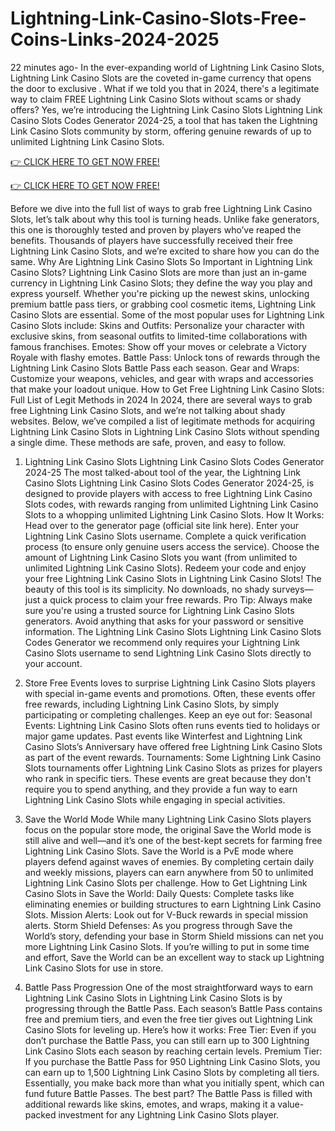 # Lightning-Link-Casino-Slots-Free-Coins-Links-2024-2025

22 minutes ago- In the ever-expanding world of Lightning Link Casino Slots, Lightning Link Casino Slots are the coveted in-game currency that opens the door to exclusive . What if we told you that in 2024, there's a legitimate way to claim FREE Lightning Link Casino Slots without scams or shady offers? Yes, we’re introducing the Lightning Link Casino Slots Lightning Link Casino Slots Codes Generator 2024-25, a tool that has taken the Lightning Link Casino Slots community by storm, offering genuine rewards of up to unlimited Lightning Link Casino Slots.
 
<a href="https://www.footlogix.com/Footlogix/media/Before-and-After/link.html">👉 CLICK HERE TO GET NOW FREE!</a>
 
<a href="https://www.footlogix.com/Footlogix/media/Before-and-After/link.html">👉 CLICK HERE TO GET NOW FREE!</a>
 
Before we dive into the full list of ways to grab free Lightning Link Casino Slots, let’s talk about why this tool is turning heads. Unlike fake generators, this one is thoroughly tested and proven by players who’ve reaped the benefits. Thousands of players have successfully received their free Lightning Link Casino Slots, and we’re excited to share how you can do the same. Why Are Lightning Link Casino Slots So Important in Lightning Link Casino Slots? Lightning Link Casino Slots are more than just an in-game currency in Lightning Link Casino Slots; they define the way you play and express yourself. Whether you're picking up the newest skins, unlocking premium battle pass tiers, or grabbing cool cosmetic items, Lightning Link Casino Slots are essential. Some of the most popular uses for Lightning Link Casino Slots include: Skins and Outfits: Personalize your character with exclusive skins, from seasonal outfits to limited-time collaborations with famous franchises. Emotes: Show off your moves or celebrate a Victory Royale with flashy emotes. Battle Pass: Unlock tons of rewards through the Lightning Link Casino Slots Battle Pass each season. Gear and Wraps: Customize your weapons, vehicles, and gear with wraps and accessories that make your loadout unique. How to Get Free Lightning Link Casino Slots: Full List of Legit Methods in 2024 In 2024, there are several ways to grab free Lightning Link Casino Slots, and we’re not talking about shady websites. Below, we’ve compiled a list of legitimate methods for acquiring Lightning Link Casino Slots in Lightning Link Casino Slots without spending a single dime. These methods are safe, proven, and easy to follow. 

1. Lightning Link Casino Slots Lightning Link Casino Slots Codes Generator 2024-25 The most talked-about tool of the year, the Lightning Link Casino Slots Lightning Link Casino Slots Codes Generator 2024-25, is designed to provide players with access to free Lightning Link Casino Slots codes, with rewards ranging from unlimited Lightning Link Casino Slots to a whopping unlimited Lightning Link Casino Slots. How It Works: Head over to the generator page (official site link here). Enter your Lightning Link Casino Slots username. Complete a quick verification process (to ensure only genuine users access the service). Choose the amount of Lightning Link Casino Slots you want (from unlimited to unlimited Lightning Link Casino Slots). Redeem your code and enjoy your free Lightning Link Casino Slots in Lightning Link Casino Slots! The beauty of this tool is its simplicity. No downloads, no shady surveys—just a quick process to claim your free rewards. Pro Tip: Always make sure you're using a trusted source for Lightning Link Casino Slots generators. Avoid anything that asks for your password or sensitive information. The Lightning Link Casino Slots Lightning Link Casino Slots Codes Generator we recommend only requires your Lightning Link Casino Slots username to send Lightning Link Casino Slots directly to your account.

2.   Store Free Events   loves to surprise Lightning Link Casino Slots players with special in-game events and promotions. Often, these events offer free rewards, including Lightning Link Casino Slots, by simply participating or completing challenges. Keep an eye out for: Seasonal Events: Lightning Link Casino Slots often runs events tied to holidays or major game updates. Past events like Winterfest and Lightning Link Casino Slots’s Anniversary have offered free Lightning Link Casino Slots as part of the event rewards. Tournaments: Some Lightning Link Casino Slots tournaments offer Lightning Link Casino Slots as prizes for players who rank in specific tiers. These events are great because they don't require you to spend anything, and they provide a fun way to earn Lightning Link Casino Slots while engaging in special activities.

3. Save the World Mode While many Lightning Link Casino Slots players focus on the popular store mode, the original Save the World mode is still alive and well—and it’s one of the best-kept secrets for farming free Lightning Link Casino Slots. Save the World is a PvE mode where players defend against waves of enemies. By completing certain daily and weekly missions, players can earn anywhere from 50 to unlimited Lightning Link Casino Slots per challenge. How to Get Lightning Link Casino Slots in Save the World: Daily Quests: Complete tasks like eliminating enemies or building structures to earn Lightning Link Casino Slots. Mission Alerts: Look out for V-Buck rewards in special mission alerts. Storm Shield Defenses: As you progress through Save the World’s story, defending your base in Storm Shield missions can net you more Lightning Link Casino Slots. If you’re willing to put in some time and effort, Save the World can be an excellent way to stack up Lightning Link Casino Slots for use in store.

4. Battle Pass Progression One of the most straightforward ways to earn Lightning Link Casino Slots in Lightning Link Casino Slots is by progressing through the Battle Pass. Each season’s Battle Pass contains free and premium tiers, and even the free tier gives out Lightning Link Casino Slots for leveling up. Here’s how it works: Free Tier: Even if you don’t purchase the Battle Pass, you can still earn up to 300 Lightning Link Casino Slots each season by reaching certain levels. Premium Tier: If you purchase the Battle Pass for 950 Lightning Link Casino Slots, you can earn up to 1,500 Lightning Link Casino Slots by completing all tiers. Essentially, you make back more than what you initially spent, which can fund future Battle Passes. The best part? The Battle Pass is filled with additional rewards like skins, emotes, and wraps, making it a value-packed investment for any Lightning Link Casino Slots player.
